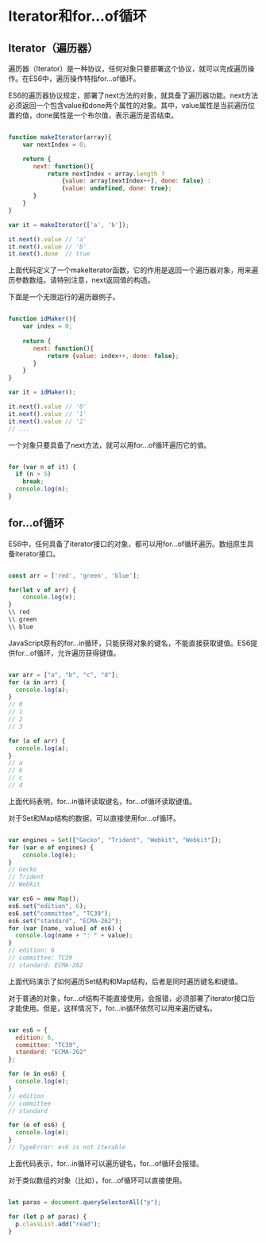 # Iterator和for...of循环

## Iterator（遍历器）

遍历器（Iterator）是一种协议，任何对象只要部署这个协议，就可以完成遍历操作。在ES6中，遍历操作特指for...of循环。

ES6的遍历器协议规定，部署了next方法的对象，就具备了遍历器功能。next方法必须返回一个包含value和done两个属性的对象。其中，value属性是当前遍历位置的值，done属性是一个布尔值，表示遍历是否结束。

```javascript

function makeIterator(array){
    var nextIndex = 0;

    return {
       next: function(){
           return nextIndex < array.length ?
               {value: array[nextIndex++], done: false} :
               {value: undefined, done: true};
       }
    }
}

var it = makeIterator(['a', 'b']);

it.next().value // 'a'
it.next().value // 'b'
it.next().done  // true

```
上面代码定义了一个makeIterator函数，它的作用是返回一个遍历器对象，用来遍历参数数组。请特别注意，next返回值的构造。

下面是一个无限运行的遍历器例子。

```javascript

function idMaker(){
    var index = 0;
    
    return {
       next: function(){
           return {value: index++, done: false};
       }
    }
}

var it = idMaker();

it.next().value // '0'
it.next().value // '1'
it.next().value // '2'
// ...

```

一个对象只要具备了next方法，就可以用for...of循环遍历它的值。

```javascript

for (var n of it) {
  if (n > 5)
    break;
  console.log(n);
}

```

## for...of循环

ES6中，任何具备了iterator接口的对象，都可以用for...of循环遍历。数组原生具备iterator接口。

```javascript

const arr = ['red', 'green', 'blue'];

for(let v of arr) {
	console.log(v);
}
\\ red
\\ green
\\ blue

```

JavaScript原有的for...in循环，只能获得对象的键名，不能直接获取键值。ES6提供for...of循环，允许遍历获得键值。

```javascript

var arr = ["a", "b", "c", "d"];
for (a in arr) {
  console.log(a);
}
// 0
// 1
// 2
// 3

for (a of arr) {
  console.log(a); 
}
// a
// b
// c
// d

```

上面代码表明，for...in循环读取键名，for...of循环读取键值。

对于Set和Map结构的数据，可以直接使用for...of循环。

```javascript

var engines = Set(["Gecko", "Trident", "Webkit", "Webkit"]);
for (var e of engines) {
    console.log(e);
}
// Gecko
// Trident
// Webkit

var es6 = new Map();
es6.set("edition", 6);
es6.set("committee", "TC39");
es6.set("standard", "ECMA-262");
for (var [name, value] of es6) {
  console.log(name + ": " + value);
}
// edition: 6
// committee: TC39
// standard: ECMA-262

```

上面代码演示了如何遍历Set结构和Map结构，后者是同时遍历键名和键值。

对于普通的对象，for...of结构不能直接使用，会报错，必须部署了iterator接口后才能使用。但是，这样情况下，for...in循环依然可以用来遍历键名。

```javascript

var es6 = {
  edition: 6,
  committee: "TC39",
  standard: "ECMA-262"
};

for (e in es6) {
  console.log(e);
}
// edition
// committee
// standard

for (e of es6) {
  console.log(e);
}
// TypeError: es6 is not iterable

```

上面代码表示，for...in循环可以遍历键名，for...of循环会报错。

对于类似数组的对象（比如），for...of循环可以直接使用。

```javascript

let paras = document.querySelectorAll("p");

for (let p of paras) {
  p.classList.add("read");
}

```
